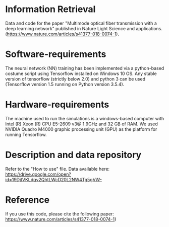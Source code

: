 # Information Retrieval
Data and code for the paper "Multimode optical fiber transmission with a deep learning network" published in Nature Light Science and applications. (https://www.nature.com/articles/s41377-018-0074-1).



# Software-requirements
The neural network (NN) training has been implemented via a python-based costume script using Tensorflow installed on Windows 10 OS. Any stable version of tensorflow (strictly below 2.0) and python 3 can be used (Tensorflow version 1.5 running on Python version 3.5.4). 


# Hardware-requirements
The machine used to run the simulations is a windows-based computer with Intel (R) Xeon (R) CPU E5-2609 v3@ 1.9GHz and 32 GB of RAM. We used NVIDIA Quadro M4000 graphic processing unit (GPU) as the platform for running Tensorflow.


# Description and data repository
Refer to the "How to use" file. Data available here: https://drive.google.com/open?id=19DjtVKLdqv2QhtLWcD20L2NW4Tg5gVW-



# Reference
If you use this code, please cite the following paper:
https://www.nature.com/articles/s41377-018-0074-1)
